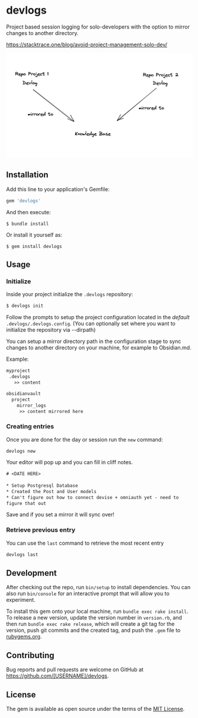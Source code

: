 # devlogs
Project based session logging for solo-developers with the option to mirror changes to another directory.

https://stacktrace.one/blog/avoid-project-management-solo-dev/

![Maintain non-source controlled logs across various projects with mirroring to a single](./docs/mirroring.png)

## Installation

Add this line to your application's Gemfile:

```ruby
gem 'devlogs'
```

And then execute:

    $ bundle install

Or install it yourself as:

    $ gem install devlogs

## Usage
### Initialize
Inside your project initialize the `.devlogs` repository:
```bash
$ devlogs init
```

Follow the prompts to setup the project configuration located in the _default_ `.devlogs/.devlogs.config`. (You can optionally set where you want to initialize the repository via --dirpath)

You can setup a mirror directory path in the configuration stage to sync changes to another directory on your machine, for example to Obsidian.md.

Example:

```
myproject
 .devlogs
   >> content
```

```
obsidianvault
  project
    mirror_logs
     >> content mirrored here
```

### Creating entries
Once you are done for the day or session run the `new` command:

```bash
devlogs new
```

Your editor will pop up and you can fill in cliff notes.

```
# <DATE HERE>

* Setup Postgresql Database
* Created the Post and User models
* Can't figure out how to connect devise + omniauth yet - need to figure that out
```

Save and if you set a mirror it will sync over!

### Retrieve previous entry
You can use the `last` command to retrieve the most recent entry

```bash
devlogs last
```

## Development

After checking out the repo, run `bin/setup` to install dependencies. You can also run `bin/console` for an interactive prompt that will allow you to experiment.

To install this gem onto your local machine, run `bundle exec rake install`. To release a new version, update the version number in `version.rb`, and then run `bundle exec rake release`, which will create a git tag for the version, push git commits and the created tag, and push the `.gem` file to [rubygems.org](https://rubygems.org).

## Contributing

Bug reports and pull requests are welcome on GitHub at https://github.com/[USERNAME]/devlogs.

## License

The gem is available as open source under the terms of the [MIT License](https://opensource.org/licenses/MIT).
